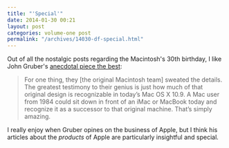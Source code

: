 ```yaml
---
title: "'Special'"
date: 2014-01-30 00:21
layout: post
categories: volume-one post
permalink: "/archives/14030-df-special.html"
---
```



Out of all the nostalgic posts regarding the Macintosh's 30th birthday, I like John Gruber's [anecdotal piece the best](http://daringfireball.net/2014/01/special): 

> For one thing, they [the original Macintosh team] sweated the details. The greatest testimony to their genius is just how much of that original design is recognizable in today’s Mac OS X 10.9. A Mac user from 1984 could sit down in front of an iMac or MacBook today and recognize it as a successor to that original machine. That’s simply amazing.



I really enjoy when Gruber opines on the business of Apple, but I think his articles about the _products_ of Apple are particularly insightful and special. 


